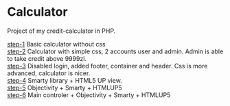 # Calculator
Project of my credit-calculator in PHP.

<a href="https://github.com/przemuszgodus/Kalkulator/tree/step-1">step-1</a> Basic calculator without css</br>
<a href="https://github.com/przemuszgodus/Kalkulator/tree/step-2">step-2</a> Calculator with simple css, 2 accounts user and admin. Admin is able to take credit above 9999zl.</br>
<a href="https://github.com/przemuszgodus/Kalkulator/tree/step-3">step-3</a> Disabled login, added footer, container and header. Css is more advanced, calculator is nicer. </br>
<a href="https://github.com/przemuszgodus/Kalkulator/tree/step-4">step-4</a> Smarty library + HTML5 UP view. </br>
<a href="https://github.com/przemuszgodus/Kalkulator/tree/step-5">step-5</a> Objectivity + Smarty + HTMLUP5  </br>
<a href="https://github.com/przemuszgodus/Kalkulator/tree/step-6">step-6</a> Main controler + Objectivity + Smarty + HTMLUP5
